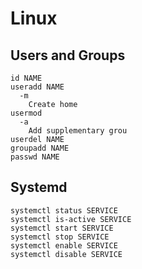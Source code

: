 # Linux

## Users and Groups
```
id NAME
useradd NAME
  -m
    Create home
usermod
  -a
    Add supplementary grou
userdel NAME
groupadd NAME
passwd NAME
```

## Systemd
```
systemctl status SERVICE
systemctl is-active SERVICE
systemctl start SERVICE
systemctl stop SERVICE
systemctl enable SERVICE
systemctl disable SERVICE

```
